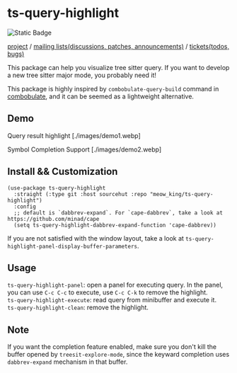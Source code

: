 # ts-query-highlight

![Static Badge](https://img.shields.io/badge/Made_with-Emacs-purple)

[project](https://sr.ht/~meow_king/ts-query-highlight/) / 
[mailing lists(discussions, patches, announcements)](https://sr.ht/~meow_king/ts-query-highlight/lists) / 
[tickets(todos, bugs)](https://sr.ht/~meow_king/ts-query-highlight/trackers)

This package can help you visualize tree sitter query. If you want to develop a new tree sitter major mode, you probably need it! 

This package is highly inspired by `combobulate-query-build` command in [combobulate](https://github.com/mickeynp/combobulate), and it can be seemed as a lightweight alternative.

## Demo

Query result highlight
[./images/demo1.webp]

Symbol Completion Support
[./images/demo2.webp]

## Install && Customization

``` emacs-lisp
(use-package ts-query-highlight
  :straight (:type git :host sourcehut :repo "meow_king/ts-query-highlight")
  :config
  ;; default is `dabbrev-expand`. For `cape-dabbrev`, take a look at https://github.com/minad/cape
  (setq ts-query-highlight-dabbrev-expand-function 'cape-dabbrev))
```

If you are not satisfied with the window layout, take a look at `ts-query-highlight-panel-display-buffer-parameters`.

## Usage

`ts-query-highlight-panel`: open a panel for executing query. In the panel, you can use `C-c C-c` to execute, use `C-c C-k` to remove the highlight.  
`ts-query-highlight-execute`: read query from minibuffer and execute it.   
`ts-query-highlight-clean`: remove the highlight.  

## Note

If you want the completion feature enabled, make sure you don't kill the buffer opened by `treesit-explore-mode`, since the keyward completion uses `dabbrev-expand` mechanism in that buffer.

